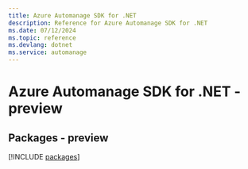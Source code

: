 ```yaml
---
title: Azure Automanage SDK for .NET
description: Reference for Azure Automanage SDK for .NET
ms.date: 07/12/2024
ms.topic: reference
ms.devlang: dotnet
ms.service: automanage
---
```

# Azure Automanage SDK for .NET - preview
## Packages - preview
[!INCLUDE [packages](automanage-index.md)]
